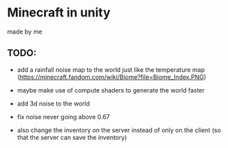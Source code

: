 ﻿# Minecraft in  unity
made by me


## TODO:

- add a rainfall noise map to the world just like the temperature map (https://minecraft.fandom.com/wiki/Biome?file=Biome_Index.PNG)
- maybe make use of compute shaders to generate the world faster

- add 3d noise to the world

- fix noise never going above 0.67

- also change the inventory on the server instead of only on the client (so that the server can save the inventory)
  
